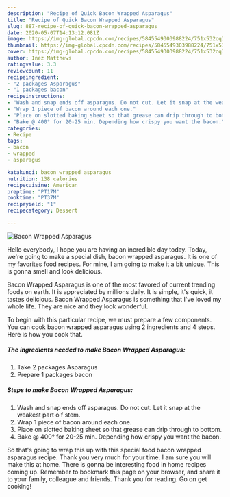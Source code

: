 ```yaml
---
description: "Recipe of Quick Bacon Wrapped Asparagus"
title: "Recipe of Quick Bacon Wrapped Asparagus"
slug: 887-recipe-of-quick-bacon-wrapped-asparagus
date: 2020-05-07T14:13:12.081Z
image: https://img-global.cpcdn.com/recipes/5845549303988224/751x532cq70/bacon-wrapped-asparagus-recipe-main-photo.jpg
thumbnail: https://img-global.cpcdn.com/recipes/5845549303988224/751x532cq70/bacon-wrapped-asparagus-recipe-main-photo.jpg
cover: https://img-global.cpcdn.com/recipes/5845549303988224/751x532cq70/bacon-wrapped-asparagus-recipe-main-photo.jpg
author: Inez Matthews
ratingvalue: 3.3
reviewcount: 11
recipeingredient:
- "2 packages Asparagus"
- "1 packages bacon"
recipeinstructions:
- "Wash and snap ends off asparagus. Do not cut. Let it snap at the weakest part o f stem."
- "Wrap 1 piece of bacon around each one."
- "Place on slotted baking sheet so that grease can drip through to bottom."
- "Bake @ 400° for 20-25 min. Depending how crispy you want the bacon."
categories:
- Recipe
tags:
- bacon
- wrapped
- asparagus

katakunci: bacon wrapped asparagus 
nutrition: 138 calories
recipecuisine: American
preptime: "PT17M"
cooktime: "PT37M"
recipeyield: "1"
recipecategory: Dessert

---
```



![Bacon Wrapped Asparagus](https://img-global.cpcdn.com/recipes/5845549303988224/751x532cq70/bacon-wrapped-asparagus-recipe-main-photo.jpg)

Hello everybody, I hope you are having an incredible day today. Today, we're going to make a special dish, bacon wrapped asparagus. It is one of my favorites food recipes. For mine, I am going to make it a bit unique. This is gonna smell and look delicious.

Bacon Wrapped Asparagus is one of the most favored of current trending foods on earth. It is appreciated by millions daily. It is simple, it's quick, it tastes delicious. Bacon Wrapped Asparagus is something that I've loved my whole life. They are nice and they look wonderful.




To begin with this particular recipe, we must prepare a few components. You can cook bacon wrapped asparagus using 2 ingredients and 4 steps. Here is how you cook that.

<!--inarticleads1-->

##### The ingredients needed to make Bacon Wrapped Asparagus:

1. Take 2 packages Asparagus
1. Prepare 1 packages bacon




<!--inarticleads2-->

##### Steps to make Bacon Wrapped Asparagus:

1. Wash and snap ends off asparagus. Do not cut. Let it snap at the weakest part o f stem.
1. Wrap 1 piece of bacon around each one.
1. Place on slotted baking sheet so that grease can drip through to bottom.
1. Bake @ 400° for 20-25 min. Depending how crispy you want the bacon.




So that's going to wrap this up with this special food bacon wrapped asparagus recipe. Thank you very much for your time. I am sure you will make this at home. There is gonna be interesting food in home recipes coming up. Remember to bookmark this page on your browser, and share it to your family, colleague and friends. Thank you for reading. Go on get cooking!
